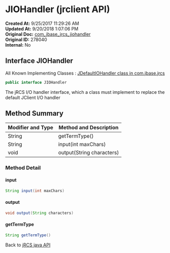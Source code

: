 # JIOHandler (jrclient API)

**Created At:** 9/25/2017 11:29:26 AM  
**Updated At:** 9/20/2018 1:07:06 PM  
**Original Doc:** [com_jbase_jrcs_jiohandler](https://docs.jbase.com/jrcs/com_jbase_jrcs_jiohandler)  
**Original ID:** 278040  
**Internal:** No  

## Interface JIOHandler

All Known Implementing Classes : [JDefaultIOHandler class in com.jbase.jrcs](./../jdefaultiohandler-jrclient-api)

``` java
public interface JIOHandler
```

The jRCS I/O handler interface, which a class must implement to replace the default JClient I/O handler

## Method Summary

| Modifier and Type | Method and Description |
| --- | --- |
| String | getTermType() |
| String | input(int maxChars) |
| void | output(String characters) |

### Method Detail

#### input

``` java
String input(int maxChars)
```

#### output

``` java
void output(String characters)
```

#### getTermType

``` java
String getTermType()
```

Back to [jRCS java API](./../README.md)
